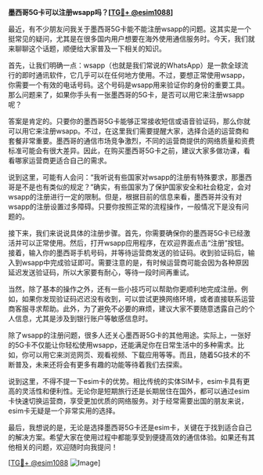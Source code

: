 **墨西哥5G卡可以注册wsapp吗？[[TG💪+ @esim1088](https://t.me/s/esim1088)]**

最近，有不少朋友问我关于墨西哥5G卡能不能注册wsapp的问题。这其实是一个挺常见的疑问，尤其是在很多国内用户想要在海外使用通信服务时。今天，我们就来聊聊这个话题，顺便给大家普及一下相关的知识。

首先，让我们明确一点：wsapp（也就是我们常说的WhatsApp）是一款全球流行的即时通讯软件，它几乎可以在任何地方使用。不过，要想正常使用wsapp，你需要一个有效的电话号码。这个号码是wsapp用来验证你的身份的重要工具。那么问题来了，如果你手头有一张墨西哥的5G卡，是否可以用它来注册wsapp呢？

答案是肯定的。只要你的墨西哥5G卡能够正常接收短信或语音验证码，那么你就可以用它来注册wsapp。不过，在这里我们需要提醒大家，选择合适的运营商和套餐非常重要。墨西哥的通信市场竞争激烈，不同的运营商提供的网络质量和资费标准可能会有很大差异。因此，在购买墨西哥5G卡之前，建议大家多做功课，看看哪家运营商更适合自己的需求。

说到这里，可能有人会问：“我听说有些国家对wsapp的注册有特殊要求，那墨西哥是不是也有类似的规定？”确实，有些国家为了保护国家安全和社会稳定，会对wsapp的注册进行一定的限制。但是，根据目前的信息来看，墨西哥并没有对wsapp的注册设置过多障碍。只要你按照正常的流程操作，一般情况下是没有问题的。

接下来，我们来说说具体的注册步骤。首先，你需要确保你的墨西哥5G卡已经激活并可以正常使用。然后，打开wsapp应用程序，在欢迎界面点击“注册”按钮。接着，输入你的墨西哥手机号码，并等待运营商发送的验证码。收到验证码后，输入到wsapp中完成验证即可。需要注意的是，有时候运营商可能会因为各种原因延迟发送验证码，所以大家要有耐心，等待一段时间再重试。

当然，除了基本的操作之外，还有一些小技巧可以帮助你更顺利地完成注册。例如，如果你发现验证码迟迟没有收到，可以尝试更换网络环境，或者直接联系运营商客服寻求帮助。此外，为了避免不必要的麻烦，建议大家不要随意透露自己的个人信息，尤其是涉及到银行账户等敏感信息时。

除了wsapp的注册问题，很多人还关心墨西哥5G卡的其他用途。实际上，一张好的5G卡不仅能让你轻松使用wsapp，还能满足你在日常生活中的多种需求。比如，你可以用它来浏览网页、观看视频、下载应用等等。而且，随着5G技术的不断普及，未来还将会有更多有趣的功能等待着我们去探索。

说到这里，不得不提一下esim卡的优势。相比传统的实体SIM卡，esim卡具有更高的灵活性和便利性。无论你是短期旅行还是长期居住在国外，都可以通过esim卡快速切换运营商，享受更加优质的网络服务。对于经常需要出国的朋友来说，esim卡无疑是一个非常实用的选择。

最后，我想说的是，无论是选择墨西哥5G卡还是esim卡，关键在于找到适合自己的解决方案。希望大家在使用过程中都能享受到便捷高效的通信体验。如果还有其他相关的问题，欢迎随时向我提问！

[[TG💪+ @esim1088](https://t.me/s/esim1088) ![Image](https://i.postimg.cc/4NQfJmqS/Snipaste-2025-05-13-00-14-12.png)]